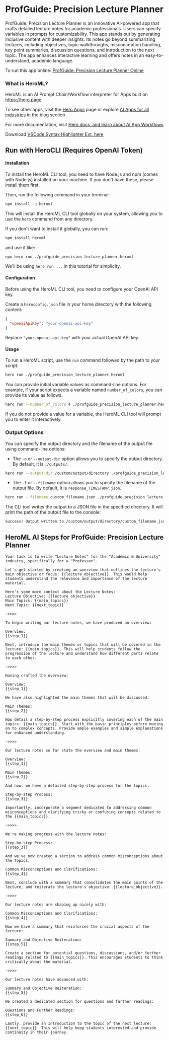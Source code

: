 # ProfGuide: Precision Lecture Planner

ProfGuide: Precision Lecture Planner is an innovative AI-powered app that crafts detailed lecture notes for academic professionals. Users can specify variables in prompts for customizability. This app stands out by generating inclusive content with deeper insights. Its notes go beyond summarizing lectures, including objectives, topic walkthroughs, misconception handling, key point summaries, discussion questions, and introduction to the next topic. The app enhances interactive learning and offers notes in an easy-to-understand, academic language.

To run this app online: [ProfGuide: Precision Lecture Planner Online](https://hero.page/app/profguide:-precision-lecture-planner-ai-powered-comprehensive-lecture-notes/nzTE4cYYxndDwQhj3ZMv)

### What is HeroML?
HeroML is an AI Prompt Chain/Workflow interpreter for Apps built on https://hero.page 

To see other apps, visit the [Hero Apps](https://hero.page/apps) page or explore [AI Apps for all industries](https://hero.page/blog) in the blog section

For more documentation, visit [Hero docs, and learn about AI App Workflows](https://hero.page/tutorials/introduction-to-heroml)

Download [VSCode Syntax Highlighter Ext. here](https://marketplace.visualstudio.com/items?itemName=hero-page.heroml)

## Run with HeroCLI (Requires OpenAI Token)

#### Installation

To install the HeroML CLI tool, you need to have Node.js and npm (comes with Node.js) installed on your machine. If you don't have these, please install them first. 

Then, run the following command in your terminal:

```bash
npm install -g heroml
```

This will install the HeroML CLI tool globally on your system, allowing you to use the `hero` command from any directory.

If you don't want to install it globally, you can run:

```bash
npm install heroml
```

and use it like:

```bash
npx hero run ./profguide_precision_lecture_planner.heroml
```

We'll be using `hero run ...` in this tutorial for simplicity.

#### Configuration

Before using the HeroML CLI tool, you need to configure your OpenAI API key. 

Create a `heroconfig.json` file in your home directory with the following content:

```json
{
  "openaiApiKey": "your-openai-api-key"
}
```

Replace `"your-openai-api-key"` with your actual OpenAI API key.

#### Usage

To run a HeroML script, use the `run` command followed by the path to your script:

```bash
hero run ./profguide_precision_lecture_planner.heroml
```

You can provide initial variable values as command-line options. For example, if your script expects a variable named `number_of_colors`, you can provide its value as follows:

```bash
hero run --number_of_colors 4 ./profguide_precision_lecture_planner.heroml
```

If you do not provide a value for a variable, the HeroML CLI tool will prompt you to enter it interactively.

### Output Options

You can specify the output directory and the filename of the output file using command-line options:

- The `-o` or `--output-dir` option allows you to specify the output directory. By default, it is `./outputs/`.

```bash
hero run --output-dir /custom/output/directory ./profguide_precision_lecture_planner.heroml
```

- The `-f` or `--filename` option allows you to specify the filename of the output file. By default, it is `response_TIMESTAMP.json`.

```bash
hero run --filename custom_filename.json ./profguide_precision_lecture_planner.heroml
```

The CLI tool writes the output to a JSON file in the specified directory. It will print the path of the output file to the console:

```bash
Success! Output written to /custom/output/directory/custom_filename.json
```


## HeroML AI Steps for ProfGuide: Precision Lecture Planner
```
Your task is to write "Lecture Notes" for the "Academic & University" industry, specifically for a "Professor". 

Let's get started by creating an overview that outlines the lecture's main objective or focus: {{lecture_objective}}. This would help students understand the relevance and importance of the lecture material.

Here's some more context about the Lecture Notes:
Lecture Objective: {{lecture_objective}}
Main Topics: {{main_topics}}
Next Topic: {{next_topic}}

->>>>

To begin writing our lecture notes, we have produced an overview:

Overview:
{{step_1}}

Next, introduce the main themes or topics that will be covered in the lecture: {{main_topics}}. This will help students follow the progression of the lecture and understand how different parts relate to each other.

->>>>

Having crafted the overview:

Overview:
{{step_1}}

We have also highlighted the main themes that will be discussed:

Main Themes:
{{step_2}}

Now detail a step-by-step process explicitly covering each of the main topics: {{main_topics}}. Start with the basic principles before moving on to complex concepts. Provide ample examples and simple explanations for enhanced understanding.

->>>>

Our lecture notes so far state the overview and main themes:

Overview:
{{step_1}}

Main Themes:
{{step_2}}

And now, we have a detailed step-by-step process for the topics:

Step-by-step Process:
{{step_3}}

Importantly, incorporate a segment dedicated to addressing common misconceptions and clarifying tricky or confusing concepts related to the {{main_topics}}.

->>>>

We're making progress with the lecture notes:

Step-by-step Process:
{{step_3}}

And we've now created a section to address common misconceptions about the topics:

Common Misconceptions and Clarifications:
{{step_4}}

Next, conclude with a summary that consolidates the main points of the lecture, and reiterate the lecture's objective: {{lecture_objective}}.

->>>>

Our lecture notes are shaping up nicely with:

Common Misconceptions and Clarifications:
{{step_4}}

Now we have a summary that reinforces the crucial aspects of the lecture:

Summary and Objective Reiteration:
{{step_5}}

Create a section for potential questions, discussions, and/or further readings related to {{main_topics}}. This encourages students to think critically about the material.

->>>>

Our lecture notes have advanced with:

Summary and Objective Reiteration:
{{step_5}}

We created a dedicated section for questions and further readings:

Questions and Further Readings:
{{step_6}}

Lastly, provide an introduction to the topic of the next lecture: {{next_topic}}. This will help keep students interested and provide continuity in their journey.


```

